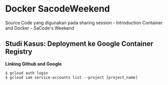 # Docker SacodeWeekend
Source Code yang digunakan pada sharing session - Introduction Container and Docker - SaCode's Weekend


## Studi Kasus: Deployment ke Google Container Registry

**Linking Github and Google**

```
$ gcloud auth login
$ gcloud iam service-accounts list --project [project_name]
```



